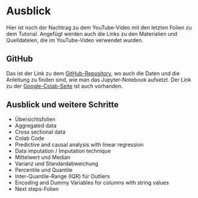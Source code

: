 # Ausblick

Hier ist noch der Nachtrag zu dem YouTube-Video mit den letzten Folien zu dem Tutorial. Angefügt werden auch die Links zu den Materialien und Quelldateien, die im YouTube-Video verwendet wurden.

## GitHub

Das ist der Link zu dem [GitHub-Repository](https://github.com/TatevKaren/CaseStudies/tree/main/Data%20Science%20Hands-on%20Project%20with%20Basic%20ML), wo auch die Daten und die Anleitung zu finden sind, wie man das Jupyter-Notebook aufsetzt. Der Link zu der [Google-Colab-Seite](https://colab.research.google.com/drive/16HdFVhvRq-DEmNU61Qp8YXMTA3CxUmg-?usp=sharing) ist auch vorhanden.

## Ausblick und weitere Schritte

- Übersichtsfolien
- Aggregated data
- Cross sectional data
- Colab Code
- Predictive and causal analysis with linear regression
- Data imputation / Imputation technique
- Mittelwert und Median
- Varianz und Standardabweichung
- Percentile und Quantile
- Inter-Quantile-Range (IQR) für Outliers
- Encoding and Dummy Variables for columns with string values
- Next steps-Folien
